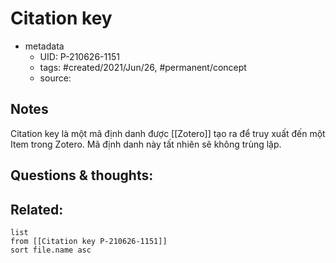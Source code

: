 ---
---

# Citation key

- metadata
	- UID: P-210626-1151
	- tags: #created/2021/Jun/26, #permanent/concept 
	- source: 

## Notes
Citation key là một mã định danh được [[Zotero]] tạo ra để truy xuất đến một Item trong Zotero. Mã định danh này tất nhiên sẽ không trùng lặp.

## Questions & thoughts:


## Related:
```dataview
list
from [[Citation key P-210626-1151]]
sort file.name asc
```